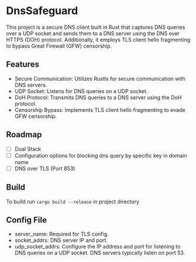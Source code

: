# DnsSafeguard

This project is a secure DNS client built in Rust that captures DNS queries over a UDP socket and sends them to a DNS server using the DNS over HTTPS (DOH) protocol. Additionally, it employs TLS client hello fragmenting to bypass Great Firewall (GFW) censorship.

## Features

* Secure Communication: Utilizes Rustls for secure communication with DNS servers.
* UDP Socket: Listens for DNS queries on a UDP socket.
* DoH Protocol: Transmits DNS queries to a DNS server using the DoH protocol.
* Censorship Bypass: Implements TLS client hello fragmenting to evade GFW censorship.

## Roadmap

- [ ] Dual Stack
- [ ] Configuration options for blocking dns query by specific key in domain name
- [ ] DNS over TLS (Port 853)

## Build

To build run `cargo build --release` in project directory

## Config File

* server_name: Required for TLS config.
* socket_addrs: DNS server IP and port.
* udp_socket_addrs: Configure the IP address and port for listening to DNS queries on a UDP socket. DNS servers typically listen on port 53.
